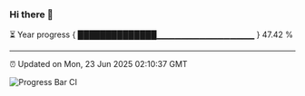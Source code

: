 ### Hi there 👋

⏳ Year progress { ██████████████▁▁▁▁▁▁▁▁▁▁▁▁▁▁▁▁ } 47.42 %

---

⏰ Updated on Mon, 23 Jun 2025 02:10:37 GMT

![Progress Bar CI](https://github.com/ZhaoGui/ZhaoGui/workflows/Progress%20Bar%20CI/badge.svg)
